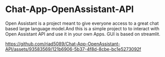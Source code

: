 # Chat-App-OpenAssistant-API

Open Assistant is a project meant to give everyone access to a great chat based large language model.And this is a simple project to to interact with Open Assistant API and use it in your own Apps. GUI is based on streamlit.

https://github.com/riad5089/Chat-App-OpenAssistant-API/assets/93583569/121b6906-5b37-4f8d-8cbe-bc1e5273092f

